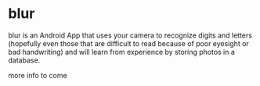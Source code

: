# blur

blur is an Android App that uses your camera to recognize digits and letters (hopefully even those that are difficult to read because of poor eyesight or bad handwriting) and will learn from experience by storing photos in a database.

more info to come
